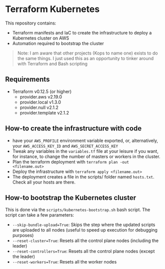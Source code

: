 # Terraform Kubernetes
This repository contains:
- Terraform manifests and IaC to create the infrastructure to deploy a Kubernetes cluster on AWS
- Automation required to bootstrap the cluster

> Note: I am aware that other projects (Kops to name one) exists to do the same things.
> I just used this as an opportunity to tinker around with Terraform and Bash scripting

## Requirements
- Terraform v0.12.5 (or higher)
  + provider.aws v2.19.0                                                                                                                  
  + provider.local v1.3.0
  + provider.null v2.1.2
  + provider.template v2.1.2

## How-to create the infrastructure with code 
- have your `AWS_PROFILE` environment variable exported, or, alternatively, your `AWS_ACCESS_KEY_ID` and `AWS_SECRET_ACCESS_KEY`
- Tweak any variables in the `variables.tf` file at your leisure if you want, for instance, to change the number of masters or workers in the cluster.
- Plan the terraform deployment with `terraform plan -out <filename.out>`
- Deploy the infrastructure with `terraform apply <filename.out>`
- The deployment creates a file in the scripts/ folder named `hosts.txt`. Check all your hosts are there.

## How-to bootstrap the Kubernetes cluster
This is done via the `scripts/kubernetes-bootstrap.sh` bash script. 
The script can take a few parameters:
  - `--skip-bundle-upload=True`: Skips the step where the updated scripts are uploaded to all nodes (useful to speed up execution for debugging purposes)
  - `--reset-cluster=True`: Resets all the control plane nodes (including the leader)
  - `--reset-controllers=True`: Resets all the control plane nodes (except the leader)
  - `--reset-workers=True`: Resets all the worker nodes

